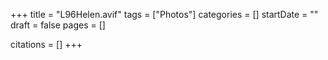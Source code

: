 +++
title = "L96Helen.avif"
tags = ["Photos"]
categories = []
startDate = ""
draft = false
pages = []

citations = []
+++
